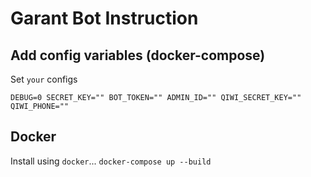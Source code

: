 # Garant Bot Instruction

## Add config variables (docker-compose)
Set `your` configs

```DEBUG=0 SECRET_KEY="" BOT_TOKEN="" ADMIN_ID="" QIWI_SECRET_KEY="" QIWI_PHONE=""```

## Docker
Install using `docker`...
```docker-compose up --build```